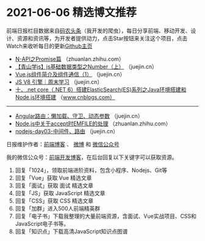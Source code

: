 # 2021-06-06 精选博文推荐

前端日报栏目数据来自[码农头条](http://hao.caibaojian.com.cn/)（我开发的爬虫），每日分享前端、移动开发、设计、资源和资讯等，为开发者提供动力，点击Star按钮来关注这个项目，点击Watch来收听每日的更新[Github主页](https://github.com/kujian/frontendDaily)
* [N-API之Promise篇](https://zhuanlan.zhihu.com/p/378261648) （zhuanlan.zhihu.com）
* [【青山学js】js基础数据类型之Number（上）](https://juejin.cn/post/6970317501418864671) （juejin.cn）
* [Vue.js组件简介及组件通信（1）](https://juejin.cn/post/6970237564326248485) （juejin.cn）
* [JS V8 引擎｜周末学习](https://juejin.cn/post/6970209303420469261) （juejin.cn）
* [十、.net core（.NET 6）搭建ElasticSearch(ES)系列之Java环境搭建和Node.js环境搭建](https://www.cnblogs.com/weskynet/p/14852471.html) （www.cnblogs.com）

***
* [Angular路由：懒加载、守卫、动态参数](https://juejin.cn/post/6970101366958063653) （juejin.cn）
* [Node.js中关于accept时EMFILE的处理](https://zhuanlan.zhihu.com/p/378064533) （zhuanlan.zhihu.com）
* [nodejs-day03-中间件、路由](https://juejin.cn/post/6970244141447905311) （juejin.cn）

日报维护作者：[前端博客](http://caibaojian.com.cn/) 、 [微博](http://weibo.com/kujian) 和 [微信公众号](https://open.weixin.qq.com/qr/code?username=caibaojian_com)

我的微信公众号：[前端开发博客](https://open.weixin.qq.com/qr/code?username=caibaojian_com)，在后台回复以下关键字可以获取资源。

1. 回复「1024」，领取前端进阶资料，包含小程序、Nodejs、Git等
2. 回复「Vue」获取 Vue 精选文章
3. 回复「面试」获取 面试 精选文章
4. 回复「JS」获取 JavaScript 精选文章
5. 回复「CSS」获取 CSS 精选文章
6. 回复「加群」进入500人前端精英群
7. 回复「电子书」下载我整理的大量前端资源，含面试、Vue实战项目、CSS和JavaScript电子书等。
8. 回复「知识点」下载高清JavaScript知识点图谱